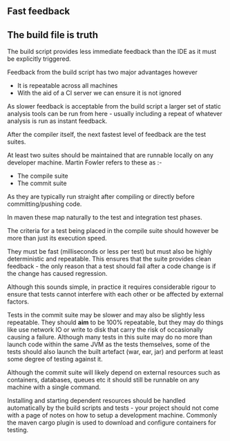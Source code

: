 ## Fast feedback

## The build file is truth

The build script provides less immediate feedback than the IDE as it must be explicitly triggered.

Feedback from the build script has two major advantages however 

* It is repeatable across all machines
* With the aid of a CI server we can ensure it is not ignored

As slower feedback is acceptable from the build script a larger set of static analysis tools can be run from here - usually including a repeat of whatever analysis is run as instant feedback.

After the compiler itself, the next fastest level of feedback are the test suites.

At least two suites should be maintained that are runnable locally on any developer machine. Martin Fowler refers to these as :-

* The compile suite
* The commit suite

As they are typically run straight after compiling or directly before committing/pushing code.

In maven these map naturally to the test and integration test phases.

The criteria for a test being placed in the compile suite should however be more than just its execution speed. 

They must be fast (milliseconds or less per test) but must also be highly deterministic and repeatable. This ensures that the suite provides clean feedback - the only reason that a test should fail after a code change is if the change has caused regression.

Although this sounds simple, in practice it requires considerable rigour to ensure that tests cannot interfere with each other or be affected by external factors. 

Tests in the commit suite may be slower and may also be slightly less repeatable. They should **aim** to be 100% repeatable, but they may do things like use network IO or write to disk that carry the risk of occasionally causing a failure. Although many tests in this suite may do no more than launch code within the same JVM as the tests themselves, some of the tests should also launch the built artefact (war, ear, jar) and perform at least some degree of testing against it.

Although the commit suite will likely depend on external resources such as containers, databases, queues etc it should still be runnable on any machine with a single command. 

Installing and starting dependent resources should be handled automatically by the build scripts and tests - your project should not come with a page of notes on how to setup a development machine. Commonly the maven cargo plugin is used to download and configure containers for testing.
